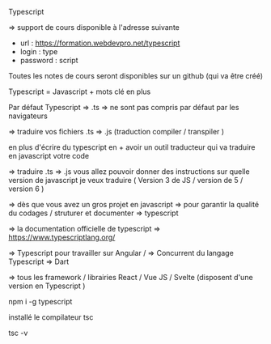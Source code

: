 Typescript 


=> support de cours disponible à l'adresse suivante
- url : https://formation.webdevpro.net/typescript
- login : type
- password : script

Toutes les notes de cours seront disponibles sur un github (qui va être créé)


Typescript = Javascript + mots clé en plus 

Par défaut Typescript => .ts =>  ne sont pas compris par défaut par les navigateurs 

=> traduire vos fichiers .ts => .js  (traduction compiler / transpiler )

en plus d'écrire du typescript en + avoir un outil traducteur qui va traduire en javascript votre code 

=> traduire .ts => .js vous allez pouvoir donner des instructions sur quelle version de javascript je veux traduire ( Version 3 de JS / version de 5 / version 6  )

=> dès que vous avez un gros projet en javascript => pour garantir la qualité du codages / struturer et documenter 
=> typescript 

=> la documentation officielle de typescript 
=> https://www.typescriptlang.org/


=> Typescript pour travailler sur Angular /
=> Concurrent du langage Typescript => Dart

=> tous les framework  / librairies React / Vue JS / Svelte (disposent d'une version en Typescript ) 

npm i -g typescript 

installé le compilateur tsc 

tsc -v